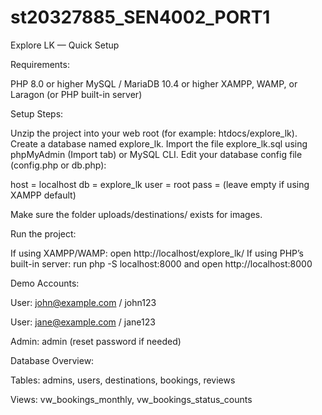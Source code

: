 # st20327885_SEN4002_PORT1

Explore LK — Quick Setup

Requirements:

PHP 8.0 or higher
MySQL / MariaDB 10.4 or higher
XAMPP, WAMP, or Laragon (or PHP built-in server)

Setup Steps:

Unzip the project into your web root (for example: htdocs/explore_lk).
Create a database named explore_lk.
Import the file explore_lk.sql using phpMyAdmin (Import tab) or MySQL CLI.
Edit your database config file (config.php or db.php):

host = localhost
db = explore_lk
user = root
pass = (leave empty if using XAMPP default)

Make sure the folder uploads/destinations/ exists for images.

Run the project:

If using XAMPP/WAMP: open http://localhost/explore_lk/
If using PHP’s built-in server: run php -S localhost:8000 and open http://localhost:8000

Demo Accounts:

User: john@example.com
 / john123

User: jane@example.com
 / jane123

Admin: admin (reset password if needed)

Database Overview:

Tables: admins, users, destinations, bookings, reviews

Views: vw_bookings_monthly, vw_bookings_status_counts

